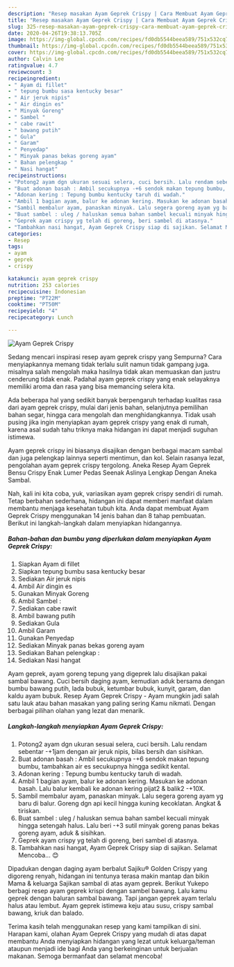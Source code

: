 ```yaml
---
description: "Resep masakan Ayam Geprek Crispy | Cara Membuat Ayam Geprek Crispy Yang Bikin Ngiler"
title: "Resep masakan Ayam Geprek Crispy | Cara Membuat Ayam Geprek Crispy Yang Bikin Ngiler"
slug: 325-resep-masakan-ayam-geprek-crispy-cara-membuat-ayam-geprek-crispy-yang-bikin-ngiler
date: 2020-04-26T19:38:13.705Z
image: https://img-global.cpcdn.com/recipes/fd0db5544beea589/751x532cq70/ayam-geprek-crispy-foto-resep-utama.jpg
thumbnail: https://img-global.cpcdn.com/recipes/fd0db5544beea589/751x532cq70/ayam-geprek-crispy-foto-resep-utama.jpg
cover: https://img-global.cpcdn.com/recipes/fd0db5544beea589/751x532cq70/ayam-geprek-crispy-foto-resep-utama.jpg
author: Calvin Lee
ratingvalue: 4.7
reviewcount: 3
recipeingredient:
- " Ayam di fillet"
- " tepung bumbu sasa kentucky besar"
- " Air jeruk nipis"
- " Air dingin es"
- " Minyak Goreng"
- " Sambel "
- " cabe rawit"
- " bawang putih"
- " Gula"
- " Garam"
- " Penyedap"
- " Minyak panas bekas goreng ayam"
- " Bahan pelengkap "
- " Nasi hangat"
recipeinstructions:
- "Potong2 ayam dgn ukuran sesuai selera, cuci bersih. Lalu rendam sebentar -+1jam dengan air jeruk nipis, bilas bersih dan sisihkan."
- "Buat adonan basah : Ambil secukupnya -+6 sendok makan tepung bumbu, tambahkan air es secukupnya hingga sedikit kental."
- "Adonan kering : Tepung bumbu kentucky taruh di wadah."
- "Ambil 1 bagian ayam, balur ke adonan kering. Masukan ke adonan basah. Lalu balur kembali ke adonan kering pijat2 &amp; balik2 -+10X."
- "Sambil membalur ayam, panaskan minyak. Lalu segera goreng ayam yg baru di balur. Goreng dgn api kecil hingga kuning kecoklatan. Angkat &amp; tiriskan."
- "Buat sambel : uleg / haluskan semua bahan sambel kecuali minyak hingga setengah halus. Lalu beri -+3 sutil minyak goreng panas bekas goreng ayam, aduk &amp; sisihkan."
- "Geprek ayam crispy yg telah di goreng, beri sambel di atasnya."
- "Tambahkan nasi hangat, Ayam Geprek Crispy siap di sajikan. Selamat Mencoba... 😊"
categories:
- Resep
tags:
- ayam
- geprek
- crispy

katakunci: ayam geprek crispy 
nutrition: 253 calories
recipecuisine: Indonesian
preptime: "PT22M"
cooktime: "PT50M"
recipeyield: "4"
recipecategory: Lunch

---
```



![Ayam Geprek Crispy](https://img-global.cpcdn.com/recipes/fd0db5544beea589/751x532cq70/ayam-geprek-crispy-foto-resep-utama.jpg)

Sedang mencari inspirasi resep ayam geprek crispy yang Sempurna? Cara menyiapkannya memang tidak terlalu sulit namun tidak gampang juga. misalnya salah mengolah maka hasilnya tidak akan memuaskan dan justru cenderung tidak enak. Padahal ayam geprek crispy yang enak selayaknya memiliki aroma dan rasa yang bisa memancing selera kita.

Ada beberapa hal yang sedikit banyak berpengaruh terhadap kualitas rasa dari ayam geprek crispy, mulai dari jenis bahan, selanjutnya pemilihan bahan segar, hingga cara mengolah dan menghidangkannya. Tidak usah pusing jika ingin menyiapkan ayam geprek crispy yang enak di rumah, karena asal sudah tahu triknya maka hidangan ini dapat menjadi suguhan istimewa.

Ayam geprek crispy ini biasanya disajikan dengan berbagai macam sambal dan juga pelengkap lainnya seperti mentimun, dan kol. Selain rasanya lezat, pengolahan ayam geprek crispy tergolong. Aneka Resep Ayam Geprek Bensu Crispy Enak Lumer Pedas Seenak Aslinya Lengkap Dengan Aneka Sambal.


Nah, kali ini kita coba, yuk, variasikan ayam geprek crispy sendiri di rumah. Tetap berbahan sederhana, hidangan ini dapat memberi manfaat dalam membantu menjaga kesehatan tubuh kita. Anda dapat membuat Ayam Geprek Crispy menggunakan 14 jenis bahan dan 8 tahap pembuatan. Berikut ini langkah-langkah dalam menyiapkan hidangannya.

<!--inarticleads1-->

##### Bahan-bahan dan bumbu yang diperlukan dalam menyiapkan Ayam Geprek Crispy:

1. Siapkan  Ayam di fillet
1. Siapkan  tepung bumbu sasa kentucky besar
1. Sediakan  Air jeruk nipis
1. Ambil  Air dingin es
1. Gunakan  Minyak Goreng
1. Ambil  Sambel :
1. Sediakan  cabe rawit
1. Ambil  bawang putih
1. Sediakan  Gula
1. Ambil  Garam
1. Gunakan  Penyedap
1. Sediakan  Minyak panas bekas goreng ayam
1. Sediakan  Bahan pelengkap :
1. Sediakan  Nasi hangat


Ayam geprek, ayam goreng tepung yang digeprek lalu disajikan pakai sambal bawang. Cuci bersih daging ayam, kemudian aduk bersama dengan bumbu bawang putih, lada bubuk, ketumbar bubuk, kunyit, garam, dan kaldu ayam bubuk. Resep Ayam Geprek Crispy - Ayam mungkin jadi salah satu lauk atau bahan masakan yang paling sering Kamu nikmati. Dengan berbagai pilihan olahan yang lezat dan menarik. 

<!--inarticleads2-->

##### Langkah-langkah menyiapkan Ayam Geprek Crispy:

1. Potong2 ayam dgn ukuran sesuai selera, cuci bersih. Lalu rendam sebentar -+1jam dengan air jeruk nipis, bilas bersih dan sisihkan.
1. Buat adonan basah : Ambil secukupnya -+6 sendok makan tepung bumbu, tambahkan air es secukupnya hingga sedikit kental.
1. Adonan kering : Tepung bumbu kentucky taruh di wadah.
1. Ambil 1 bagian ayam, balur ke adonan kering. Masukan ke adonan basah. Lalu balur kembali ke adonan kering pijat2 &amp; balik2 -+10X.
1. Sambil membalur ayam, panaskan minyak. Lalu segera goreng ayam yg baru di balur. Goreng dgn api kecil hingga kuning kecoklatan. Angkat &amp; tiriskan.
1. Buat sambel : uleg / haluskan semua bahan sambel kecuali minyak hingga setengah halus. Lalu beri -+3 sutil minyak goreng panas bekas goreng ayam, aduk &amp; sisihkan.
1. Geprek ayam crispy yg telah di goreng, beri sambel di atasnya.
1. Tambahkan nasi hangat, Ayam Geprek Crispy siap di sajikan. Selamat Mencoba... 😊


Dipadukan dengan daging ayam berbalut Sajiku® Golden Crispy yang digoreng renyah, hidangan ini tentunya terasa makin mantap dan bikin Mama &amp; keluarga Sajikan sambal di atas ayam geprek. Berikut Yukepo berbagi resep ayam geprek krispi dengan sambel bawang. Lalu kamu geprek dengan baluran sambal bawang. Tapi jangan geprek ayam terlalu halus atau lembut. Ayam geprek istimewa keju atau susu, crispy sambal bawang, kriuk dan balado. 

Terima kasih telah menggunakan resep yang kami tampilkan di sini. Harapan kami, olahan Ayam Geprek Crispy yang mudah di atas dapat membantu Anda menyiapkan hidangan yang lezat untuk keluarga/teman ataupun menjadi ide bagi Anda yang berkeinginan untuk berjualan makanan. Semoga bermanfaat dan selamat mencoba!
